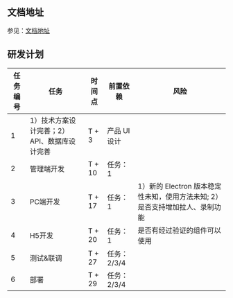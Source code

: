 ## 文档地址
参见：[文档地址](https://github.com/winniekeller/docs/wiki)

## 研发计划
| 任务编号 | 任务 | 时间点 | 前置依赖 | 风险 |
| --- | --- | --- | --- | --- |
| 1 | 1）技术方案设计完善；2）API、数据库设计完善 | T + 3 | 产品 UI 设计 |  |
| 2 | 管理端开发 | T + 10 |  任务：1 |  |
| 3 | PC端开发 | T + 17 | 任务：1 | 1）新的 Electron 版本稳定性未知，使用方法未知; 2）是否支持增加拉人、录制功能 |
| 4 | H5开发 | T + 20 | 任务：1  | 是否有经过验证的组件可以使用 |
| 5 | 测试&联调 | T + 27 | 任务：2/3/4 |  |
| 6 | 部署 | T + 29 | 任务：2/3/4 |  |
